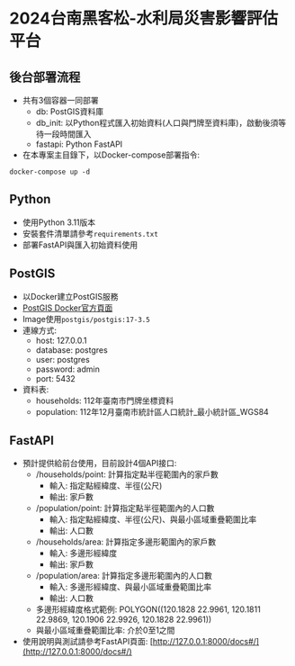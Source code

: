 # 2024台南黑客松-水利局災害影響評估平台

## 後台部署流程
* 共有3個容器一同部署
    * db: PostGIS資料庫
    * db_init: 以Python程式匯入初始資料(人口與門牌至資料庫)，啟動後須等待一段時間匯入
    * fastapi: Python FastAPI
* 在本專案主目錄下，以Docker-compose部署指令:
```
docker-compose up -d
```

## Python
* 使用Python 3.11版本
* 安裝套件清單請參考`requirements.txt`
* 部署FastAPI與匯入初始資料使用

## PostGIS
* 以Docker建立PostGIS服務
* [PostGIS Docker官方頁面](https://registry.hub.docker.com/r/postgis/postgis/)
* Image使用`postgis/postgis:17-3.5`
* 連線方式:
    * host: 127.0.0.1
    * database: postgres
    * user: postgres
    * password: admin
    * port: 5432
* 資料表:
    * households: 112年臺南市門牌坐標資料
    * population: 112年12月臺南市統計區人口統計_最小統計區_WGS84

## FastAPI
* 預計提供給前台使用，目前設計4個API接口:
    * /households/point: 計算指定點半徑範圍內的家戶數 
        * 輸入: 指定點經緯度、半徑(公尺)
        * 輸出: 家戶數
    * /population/point: 計算指定點半徑範圍內的人口數
        * 輸入: 指定點經緯度、半徑(公尺)、與最小區域重疊範圍比率
        * 輸出: 人口數
    * /households/area: 計算指定多邊形範圍內的家戶數
        * 輸入: 多邊形經緯度
        * 輸出: 家戶數
    * /population/area: 計算指定多邊形範圍內的人口數
        * 輸入: 多邊形經緯度、與最小區域重疊範圍比率
        * 輸出: 人口數
    * 多邊形經緯度格式範例: POLYGON((120.1828 22.9961, 120.1811 22.9869, 120.1906 22.9926, 120.1828 22.9961))
    * 與最小區域重疊範圍比率: 介於0至1之間
* 使用說明與測試請參考FastAPI頁面: [http://127.0.0.1:8000/docs#/](http://127.0.0.1:8000/docs#/)


